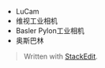 - LuCam
 - 维视工业相机
 - Basler Pylon工业相机
- 奥斯巴林

> Written with [StackEdit](https://stackedit.io/).
<!--stackedit_data:
eyJoaXN0b3J5IjpbNDkwMjI1NjI0XX0=
-->